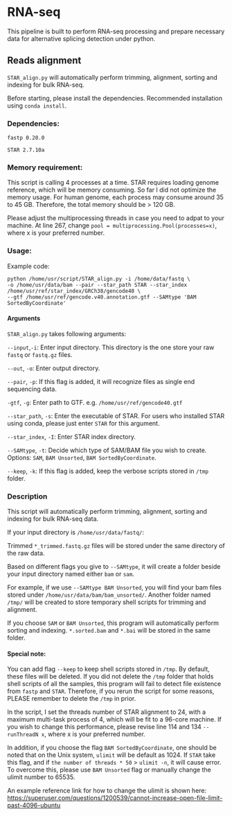 # RNA-seq

This pipeline is built to perform RNA-seq processing and prepare necessary data for alternative splicing detection under python. 

## Reads alignment ##
`STAR_align.py` will automatically perform trimming, alignment, sorting and indexing for bulk RNA-seq. 

Before starting, please install the dependencies. Recommended installation using `conda install`. 

### Dependencies: 

`fastp 0.20.0`


`STAR 2.7.10a`

### Memory requirement:
This script is calling 4 processes at a time. STAR requires loading genome reference, which will be memory consuming.
So far I did not optimize the memory usage. For human genome, each process may consume around 35 to 45 GB. Therefore, the total memory should be > 120 GB. 

Please adjust the multiprocessing threads in case you need to adpat to your machine. 
At line 267, change `pool = multiprocessing.Pool(processes=x)`, where x is your preferred number. 

### Usage:

Example code: 
```
python /home/usr/script/STAR_align.py -i /home/data/fastq \
-o /home/usr/data/bam --pair --star_path STAR --star_index /home/usr/ref/star_index/GRCh38/gencode40 \
--gtf /home/usr/ref/gencode.v40.annotation.gtf --SAMtype 'BAM SortedByCoordinate'
```

#### Arguments
`STAR_align.py` takes following arguments:

`--input`,`-i`: Enter input directory. This directory is the one store your raw `fastq` or `fastq.gz` files. 

`--out`, `-o`: Enter output directory. 

`--pair`, `-p`: If this flag is added, it will recognize files as single end sequencing data. 

`-gtf`, `-g`: Enter path to GTF. e.g. `/home/usr/ref/gencode40.gtf`

`--star_path`, `-s`: Enter the executable of STAR. For users who installed STAR using conda, please just enter `STAR` for this argument. 

`--star_index`, `-I`: Enter STAR index directory. 

`--SAMtype`, `-t`: Decide which type of SAM/BAM file you wish to create. Options: `SAM`, `BAM Unsorted`, `BAM SortedByCoordinate`. 

`--keep`, `-k`: If this flag is added, keep the verbose scripts stored in `/tmp` folder. 


### Description

This script will automatically perform trimming, alignment, sorting and indexing for bulk RNA-seq data. 

If your input directory is `/home/usr/data/fastq/`: 

Trimmed `*_trimmed.fastq.gz` files will be stored under the same directory of the raw data. 

Based on different flags you give to `--SAMtype`, it will create a folder beside your input directory named either `bam` or `sam`. 

For example, if we use `--SAMtype BAM Unsorted`, you will find your bam files stored under `/home/usr/data/bam/bam_unsorted/`.
Another folder named `/tmp/` will be created to store temporary shell scripts for trimming and alignment. 

If you choose `SAM` or `BAM Unsorted`, this program will automatically perform sorting and indexing. `*.sorted.bam` and `*.bai` will be stored in the same folder. 

#### Special note: 
You can add flag `--keep` to keep shell scripts stored in `/tmp`. By default, these files will be deleted.
If you did not delete the `/tmp` folder that holds shell scripts of all the samples, this program will fail to detect file existence from `fastp` and `STAR`. 
Therefore, if you rerun the script for some reasons, PLEASE remember to delete the `/tmp` in prior. 

In the script, I set the threads number of STAR alignment to 24, with a maximum multi-task process of 4, which will be fit to a 96-core machine. 
If you wish to change this performance, please revise line 114 and 134 `--runThreadN x`, where x is your preferred number. 

In addition, if you choose the flag `BAM SortedByCoordinate`, one should be noted that on the Unix system, `ulimit` will be default as 1024. 
If `STAR` take this flag, and if `the number of threads * 50` > `ulimit -n`, it will cause error. 
To overcome this, please use `BAM Unsorted` flag or manually change the ulimit number to 65535. 

An example reference link for how to change the ulimit is shown here: 
https://superuser.com/questions/1200539/cannot-increase-open-file-limit-past-4096-ubuntu


